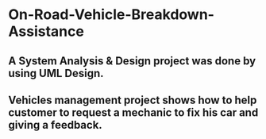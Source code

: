 # On-Road-Vehicle-Breakdown-Assistance
## A System Analysis & Design project was done by using UML Design.
## Vehicles management project shows how to help customer to request a mechanic to fix his car and giving a feedback.

